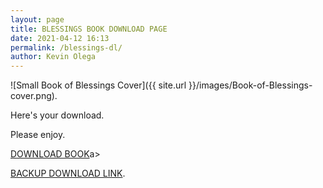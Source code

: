 ```yaml
--- 
layout: page
title: BLESSINGS BOOK DOWNLOAD PAGE
date: 2021-04-12 16:13
permalink: /blessings-dl/ 
author: Kevin Olega 
--- 
```


![Small Book of Blessings Cover]({{ site.url }}/images/Book-of-Blessings-cover.png).

Here's your download.

Please enjoy.


<a href="https://drive.google.com/file/d/1lEBzqnaajiuszPodvm2QZ7HZvEPiGbCq/view?usp=sharing" class="button focus">DOWNLOAD BOOK</a>a>


[BACKUP DOWNLOAD LINK](https://drive.google.com/file/d/1lEBzqnaajiuszPodvm2QZ7HZvEPiGbCq/view?usp=sharing).